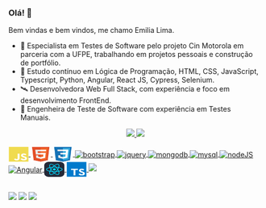 ### Olá! 🖖

Bem vindas e bem vindos, me chamo Emilia Lima.


- 🔭 Especialista em Testes de Software pelo projeto Cin Motorola em parceria com a UFPE, trabalhando em projetos pessoais e construção de portfólio.
- 🌱 Estudo contínuo em Lógica de Programação, HTML, CSS, JavaScript, Typescript, Python, Angular, React JS, Cypress, Selenium.
- 🛰️ Desenvolvedora Web Full Stack, com experiência e foco em desenvolvimento FrontEnd.
- 👀 Engenheira de Teste de Software com experiência em Testes Manuais.

<div align="center">
  <a href="https://github.com/emilialimacor">
  <img height="180em" src="https://github-readme-stats.vercel.app/api?username=emilialimacor&show_icons=true&theme=tokyonight&include_all_commits=true&count_private=true"/>
  <img height="180em" src="https://github-readme-stats.vercel.app/api/top-langs/?username=emilialimacor&layout=compact&langs_count=7&theme=tokyonight"/>
  
</div>
  <div style="display: inline_block"><br>
  <img align="center" alt="Js" height="30" width="40" src="https://raw.githubusercontent.com/devicons/devicon/master/icons/javascript/javascript-plain.svg">    
  <img align="center" alt="HTML" height="30" width="40" src="https://raw.githubusercontent.com/devicons/devicon/master/icons/html5/html5-original.svg">
  <img align="center" alt="CSS" height="30" width="40" src="https://raw.githubusercontent.com/devicons/devicon/master/icons/css3/css3-original.svg">  
  <img align="center" alt="bootstrap" height="30" width="40" src="https://cdn.jsdelivr.net/gh/devicons/devicon/icons/bootstrap/bootstrap-original.svg" />
  <img align="center" alt="jquery" height="30" width="40" src="https://cdn.jsdelivr.net/gh/devicons/devicon/icons/jquery/jquery-original.svg" />
  <img align="center" alt="mongodb" height="30" width="40" src="https://cdn.jsdelivr.net/gh/devicons/devicon/icons/mongodb/mongodb-original-wordmark.svg" />
  <img align="center" alt="mysql" height="30" width="40" src="https://cdn.jsdelivr.net/gh/devicons/devicon/icons/mysql/mysql-original.svg" />
  <img align="center" alt="nodeJS" height="30" width="40" src="https://cdn.jsdelivr.net/gh/devicons/devicon/icons/nodejs/nodejs-original-wordmark.svg" />
  <img align="center" alt="Angular" height="30" width="40" src="https://cdn.jsdelivr.net/gh/devicons/devicon/icons/angularjs/angularjs-original.svg" />
  <img align="center" alt="React" height="30" width="40" src="https://github.com/tandpfun/skill-icons/blob/main/icons/React-Dark.svg" />  
  <img align="center" alt="Ts" height="30" width="40" src="https://raw.githubusercontent.com/devicons/devicon/master/icons/typescript/typescript-plain.svg">
  <img src="https://cdn.jsdelivr.net/gh/devicons/devicon@latest/icons/python/python-original-wordmark.svg" />
</div>
  
  ##
  
  <div>
    <a href="https://discord.gg/EmiliaLima#8530" target="_blank"><img src="https://img.shields.io/badge/Discord-7289DA?style=for-the-badge&logo=discord&logoColor=white" target="_blank"></a>
    <a href = "mailto:emilialimacor@gmail.com"><img src="https://img.shields.io/badge/-Gmail-%23333?style=for-the-badge&logo=gmail&logoColor=white" target="_blank"></a>
  <a href="https://www.linkedin.com/in/emilialimacor" target="_blank"><img src="https://img.shields.io/badge/-LinkedIn-%230077B5?style=for-the-badge&logo=linkedin&logoColor=white" target="_blank"></a> 
  </div>
